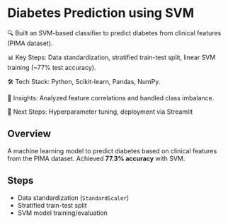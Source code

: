# Diabetes Prediction using SVM

🔍 Built an SVM-based classifier to predict diabetes from clinical features (PIMA dataset).

📊 Key Steps: Data standardization, stratified train-test split, linear SVM training (~77% test accuracy).

🛠 Tech Stack: Python, Scikit-learn, Pandas, NumPy.

📌 Insights: Analyzed feature correlations and handled class imbalance.

🚀 Next Steps: Hyperparameter tuning, deployment via Streamlit

## Overview
A machine learning model to predict diabetes based on clinical features from the PIMA dataset. Achieved **77.3% accuracy** with SVM.

## Steps
- Data standardization (`StandardScaler`)
- Stratified train-test split
- SVM model training/evaluation
